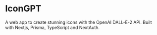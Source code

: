 # IconGPT
A web app to create stunning icons with the OpenAI DALL-E-2 API. Built with Nextjs, Prisma, TypeScript and NextAuth.
